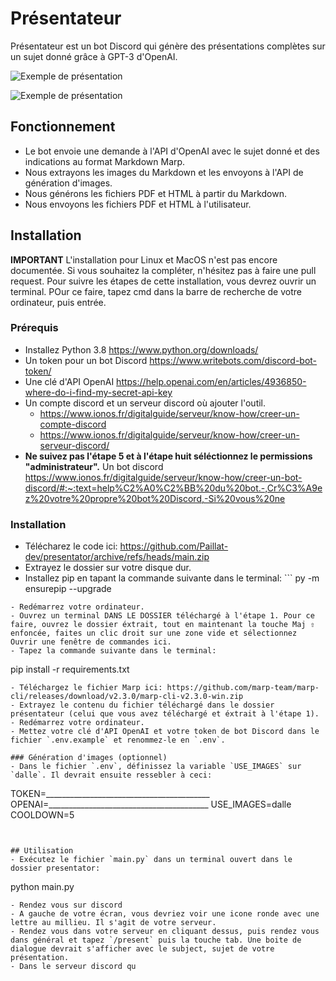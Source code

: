 # Présentateur

Présentateur est un bot Discord qui génère des présentations complètes sur un sujet donné grâce à GPT-3 d'OpenAI.

![Exemple de présentation](https://raw.githubusercontent.com/Paillat-dev/presentator/main/examples/steve-jobs/Steve-Jobs-1.png)

![Exemple de présentation](https://raw.githubusercontent.com/Paillat-dev/presentator/main/examples/python/the-python-programming-language-1.png)

## Fonctionnement
- Le bot envoie une demande à l'API d'OpenAI avec le sujet donné et des indications au format Markdown Marp.
- Nous extrayons les images du Markdown et les envoyons à l'API de génération d'images.
- Nous générons les fichiers PDF et HTML à partir du Markdown.
- Nous envoyons les fichiers PDF et HTML à l'utilisateur.

## Installation
**IMPORTANT** L'installation pour Linux et MacOS n'est pas encore documentée. Si vous souhaitez la compléter, n'hésitez pas à faire une pull request.
Pour suivre les étapes de cette installation, vous devrez ouvrir un terminal. POur ce faire, tapez cmd dans la barre de recherche de votre ordinateur, puis entrée.

### Prérequis
- Installez Python 3.8 https://www.python.org/downloads/
- Un token pour un bot Discord https://www.writebots.com/discord-bot-token/
- Une clé d'API OpenAI https://help.openai.com/en/articles/4936850-where-do-i-find-my-secret-api-key
- Un compte discord et un serveur discord où ajouter l'outil.
  + https://www.ionos.fr/digitalguide/serveur/know-how/creer-un-compte-discord
  + https://www.ionos.fr/digitalguide/serveur/know-how/creer-un-serveur-discord/
- **Ne suivez pas l'étape 5 et à l'étape huit séléctionnez le permissions "administrateur".** Un bot discord https://www.ionos.fr/digitalguide/serveur/know-how/creer-un-bot-discord/#:~:text=help%C2%A0%C2%BB%20du%20bot.-,Cr%C3%A9ez%20votre%20propre%20bot%20Discord,-Si%20vous%20ne

### Installation
- Télécharez le code ici: https://github.com/Paillat-dev/presentator/archive/refs/heads/main.zip
- Extrayez le dossier sur votre disque dur.
- Installez pip en tapant la commande suivante dans le terminal: ```
py -m ensurepip --upgrade
```
- Redémarrez votre ordinateur.
- Ouvrez un terminal DANS LE DOSSIER téléchargé à l'étape 1. Pour ce faire, ouvrez le dossier éxtrait, tout en maintenant la touche Maj ⇧ enfoncée, faites un clic droit sur une zone vide et sélectionnez Ouvrir une fenêtre de commandes ici.
- Tapez la commande suivante dans le terminal:
```
pip install -r requirements.txt
```
- Téléchargez le fichier Marp ici: https://github.com/marp-team/marp-cli/releases/download/v2.3.0/marp-cli-v2.3.0-win.zip
- Extrayez le contenu du fichier téléchargé dans le dossier présentateur (celui que vous avez téléchargé et éxtrait à l'étape 1).
- Redémarrez votre ordinateur.
- Mettez votre clé d'API OpenAI et votre token de bot Discord dans le fichier `.env.example` et renommez-le en `.env`.

### Génération d'images (optionnel)
- Dans le fichier `.env`, définissez la variable `USE_IMAGES` sur `dalle`. Il devrait ensuite ressebler à ceci:
```
TOKEN=_________________________________________
OPENAI=________________________________________
USE_IMAGES=dalle
COOLDOWN=5
```


## Utilisation
- Exécutez le fichier `main.py` dans un terminal ouvert dans le dossier presentator:
```
python main.py
```
- Rendez vous sur discord
- A gauche de votre écran, vous devriez voir une icone ronde avec une lettre au millieu. Il s'agit de votre serveur.
- Rendez vous dans votre serveur en cliquant dessus, puis rendez vous dans général et tapez `/present` puis la touche tab. Une boite de dialogue devrait s'afficher avec le subject, sujet de votre présentation.
- Dans le serveur discord qu
